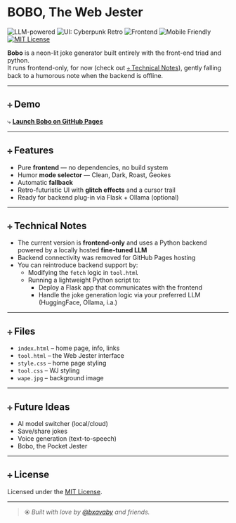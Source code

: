 # BOBO, The Web Jester

![LLM-powered](https://img.shields.io/badge/LLM-powered-orange?style=flat-square)
![UI: Cyberpunk Retro](https://img.shields.io/badge/UI-Cyberpunk%20Retro-ff00ff?style=flat-square)
![Frontend](https://img.shields.io/badge/Frontend-HTML%2FCSS%2FJS-blue?style=flat-square)
![Mobile Friendly](https://img.shields.io/badge/Mobile-Friendly-green?style=flat-square)
[![MIT License](https://img.shields.io/badge/License-MIT-purple?style=flat-square)](LICENSE)

**Bobo** is a neon-lit joke generator built entirely with the front-end triad and python.  
It runs frontend-only, for now (check out [⧾ Technical Notes](#⧾-technical-notes)), gently falling back to a humorous note when the backend is offline.

---

## ⧾ Demo

⤷ [**Launch Bobo on GitHub Pages**](https://bxavaby.github.io/bobo-wj/)

---

## ⧾ Features

- Pure **frontend** — no dependencies, no build system
- Humor **mode selector** — Clean, Dark, Roast, Geokes
- Automatic **fallback**
- Retro-futuristic UI with **glitch effects** and a cursor trail
- Ready for backend plug-in via Flask + Ollama (optional)

---

## ⧾ Technical Notes

- The current version is **frontend-only** and uses a Python backend powered by a locally hosted **fine-tuned LLM**
- Backend connectivity was removed for GitHub Pages hosting
- You can reintroduce backend support by:
  - Modifying the `fetch` logic in `tool.html`
  - Running a lightweight Python script to:
    - Deploy a Flask app that communicates with the frontend
    - Handle the joke generation logic via your preferred LLM (HuggingFace, Ollama, i.a.)

---

## ⧾ Files

- `index.html` – home page, info, links
- `tool.html` – the Web Jester interface
- `style.css` – home page styling
- `tool.css` – WJ styling
- `wape.jpg` – background image

---

## ⧾ Future Ideas

- AI model switcher (local/cloud)
- Save/share jokes
- Voice generation (text-to-speech)
- Bobo, the Pocket Jester

---

## ⧾ License

Licensed under the [MIT License](LICENSE).

---

> ⦿ *Built with love by [@bxavaby](https://github.com/bxavaby) and friends.*
